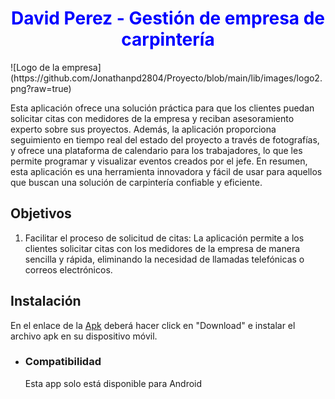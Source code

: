 <h1 align="center" style="color:blue"> David Perez - Gestión de empresa de carpintería </h1>
![Logo de la empresa](https://github.com/Jonathanpd2804/Proyecto/blob/main/lib/images/logo2.png?raw=true)

<p>Esta aplicación ofrece una solución práctica para que los clientes puedan solicitar citas con medidores de la empresa y reciban asesoramiento experto sobre sus proyectos. Además, la aplicación proporciona seguimiento en tiempo real del estado del proyecto a través de fotografías, y ofrece una plataforma de calendario para los trabajadores, lo que les permite programar y visualizar eventos creados por el jefe. En resumen, esta aplicación es una herramienta innovadora y fácil de usar para aquellos que buscan una solución de carpintería confiable y eficiente.</p>

<h2>Objetivos </h2>
<ol>
    <li>Facilitar el proceso de solicitud de citas: La aplicación permite a los clientes solicitar citas con los medidores de la empresa de manera sencilla y rápida, eliminando la necesidad de llamadas telefónicas o correos electrónicos.</li>
</ol>
<h2>Instalación</h2>
<p>En el enlace de la <a href="https://github.com/Jonathanpd2804/Proyecto/blob/main/david_perez.apk">Apk</a> deberá hacer click en "Download" e instalar el archivo apk en su dispositivo móvil.</p>


<ul>
    <li><h3>Compatibilidad</h3></li>
    <p style="list-style-type: none; margin-top: 0;">Esta app solo está disponible para Android</p>
</ul>
